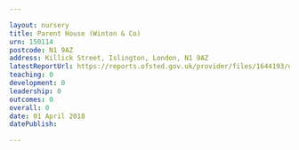 ```yaml
---

layout: nursery
title: Parent House (Winton & Co)
urn: 150114
postcode: N1 9AZ
address: Killick Street, Islington, London, N1 9AZ
latestReportUrl: https://reports.ofsted.gov.uk/provider/files/1644193/urn/150114.pdf
teaching: 0
development: 0
leadership: 0
outcomes: 0
overall: 0
date: 01 April 2018 
datePublish: 

---
```


